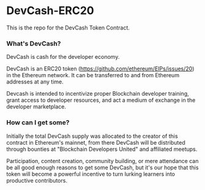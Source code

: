 # DevCash-ERC20

This is the repo for the DevCash Token Contract.

### What's DevCash?

DevCash is cash for the developer economy.

DevCash is an ERC20 token (https://github.com/ethereum/EIPs/issues/20) in the Ethereum network. It can be transferred to and from Ethereum addresses at any time.

Devcash is intended to incentivize proper Blockchain developer training, grant access to developer resources, and act a medium of exchange in the developer marketplace.

### How can I get some?

Initially the total DevCash supply was allocated to the creator of this contract in Ethereum's mainnet, from there DevCash will be distributed through bounties at "Blockchain Developers United" and affiliated meetups.

Participation, content creation, community building, or mere attendance can be all good enough reasons to get some DevCash, but it's our hope that this token will become a powerful incentive to turn lurking learners into productive contributors.

